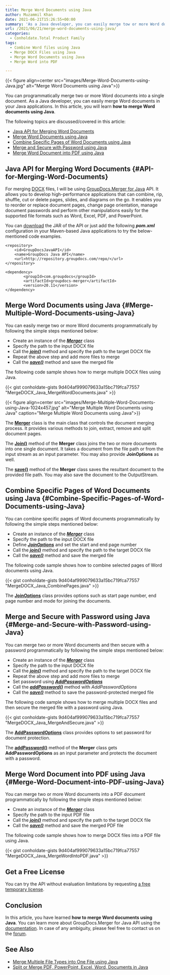 ```yaml
---
title: Merge Word Documents using Java
author: Muzammil Khan
date: 2021-06-21T15:26:55+00:00
summary: 'As a Java developer, you can easily merge tow or more Word documents or combine pages from different Word files in your Java applications. In this article, you will learn <strong>how to merge Word documents using Java</strong>.'
url: /2021/06/21/merge-word-documents-using-java/
categories:
  - Conholdate.Total Product Family
tags:
  - Combine Word files using Java
  - Merge DOCX Files using Java
  - Merge Word Documents using Java
  - Merge Word into PDF

---
```



{{< figure align=center src="images/Merge-Word-Documents-using-Java.jpg" alt="Merge Word Documents using Java">}}
 

You can programmatically merge two or more Word documents into a single document. As a Java developer, you can easily merge Word documents in your Java applications. In this article, you will learn&nbsp;**how to merge Word documents using Java**.

The following topics are discussed/covered in this article:

  * [Java API for Merging Word Documents][2]
  * [Merge Word Documents using Java][3]
  * [Combine Specific Pages of Word Documents using Java][4]
  * [Merge and Secure with Password using Java][5]
  * [Merge Word Document into PDF using Java][6]

## Java API for Merging Word Documents {#API-for-Merging-Word-Documents}

For merging [DOCX][7]&nbsp;files, I will be using&nbsp;[GroupDocs.Merger for Java][8]&nbsp;API. It allows you to develop high-performance applications that can combine, rip, shuffle, cut or delete pages, slides, and diagrams on the go.‎ It enables you to reorder or replace document pages, change page orientation, manage document passwords and perform other manipulations easily for the supported file formats such as Word, Excel, PDF, and PowerPoint.

You can&nbsp;[download][9]&nbsp;the JAR of the API or just add the following **_pom.xml_** configuration in your Maven-based Java applications to try the below-mentioned code examples.

<pre class="wp-block-code"><code>&lt;repository&gt;
	&lt;id&gt;GroupDocsJavaAPI&lt;/id&gt;
	&lt;name&gt;GroupDocs Java API&lt;/name&gt;
	&lt;url&gt;http://repository.groupdocs.com/repo/&lt;/url&gt;
&lt;/repository&gt;</code></pre>

<pre class="wp-block-code"><code>&lt;dependency&gt;
        &lt;groupId&gt;com.groupdocs&lt;/groupId&gt;
        &lt;artifactId&gt;groupdocs-merger&lt;/artifactId&gt;
        &lt;version&gt;20.11&lt;/version&gt; 
&lt;/dependency&gt;</code></pre>

## Merge Word Documents using Java {#Merge-Multiple-Word-Documents-using-Java}

You can easily merge two or more Word documents programmatically by following the simple steps mentioned below:

  * Create an instance of the&nbsp;**_[Merger][10]_** class
  * Specify the path to the input DOCX file
  * Call the&nbsp;**_[join()][11]_**&nbsp;method and specify the path to the target DOCX file
  * Repeat the above step and add more files to merge
  * Call the&nbsp;**_[save()][12]_**&nbsp;method and save the merged file

The following code sample shows how to merge multiple DOCX files using Java.

{{< gist conholdate-gists 9d404af999079633a15bc719fca77557 "MergeDOCX_Java_MergeWordDocuments.java" >}}

{{< figure align=center src="images/Merge-Multiple-Word-Documents-using-Java-1024x457.jpg" alt="Merge Multiple Word Documents using Java" caption="Merge Multiple Word Documents using Java">}}
 

The **[Merger][10]** class is the main class that controls the document merging process. It provides various methods to join, extract, remove and split document pages.

The **[Join()][11]** method of the **Merger** class joins the two or more documents into one single document. It takes a document from the file path or from the input stream as an input parameter. You may also provide **JoinOptions** as well.

The **[save()][12]** method of the **Merger** class saves the resultant document to&nbsp;the provided file path. You may also save the document to the OutputStream.

## Combine Specific Pages of Word Documents using Java {#Combine-Specific-Pages-of-Word-Documents-using-Java}

You can combine specific pages of Word documents programmatically by following the simple steps mentioned below:

  * Create an instance of the&nbsp;**_[Merger][10]_** class
  * Specify the path to the input DOCX file
  * Define **_[JoinOptions][14]_** and set the start and end page number
  * Call the&nbsp;**_[join()][11]_**&nbsp;method and specify the path to the target DOCX file
  * Call the&nbsp;**_[save()][12]_**&nbsp;method and save the merged file

The following code sample shows how to combine selected pages of Word documents using Java.

{{< gist conholdate-gists 9d404af999079633a15bc719fca77557 "MergeDOCX_Java_CombinePages.java" >}}

The **[JoinOptions][14]** class provides options such as start page number, end page number and mode for joining the documents.

## Merge and Secure with Password using Java {#Merge-and-Secure-with-Password-using-Java}

You can merge two or more Word documents and then secure with a password programmatically by following the simple steps mentioned below:

  * Create an instance of the&nbsp;**_[Merger][10]_** class
  * Specify the path to the input DOCX file
  * Call the&nbsp;**_[join()][11]_**&nbsp;method and specify the path to the target DOCX file
  * Repeat the above step and add more files to merge
  * Set password using **_[AddPasswordOptions][15]_**
  * Call the **_[addPassword()][16]_** method with _AddPasswordOptions_
  * Call the&nbsp;**_[save()][12]_**&nbsp;method to save the password-protected merged file

The following code sample shows how to merge multiple DOCX files and then secure the merged file with a password using Java.

{{< gist conholdate-gists 9d404af999079633a15bc719fca77557 "MergeDOCX_Java_MergeAndSecure.java" >}}

The **[AddPasswordOptions][15]** class provides options to set password for document protection.

The **[addPassword()][16]** method of the **Merger** class gets **AddPasswordOptions** as an input parameter and protects the document with a password.

## Merge Word Document into PDF using Java {#Merge-Word-Document-into-PDF-using-Java}

You can merge two or more Word documents into a PDF document programmatically by following the simple steps mentioned below:

  * Create an instance of the&nbsp;**_[Merger][10]_** class
  * Specify the path to the input PDF file
  * Call the&nbsp;**_[join()][11]_**&nbsp;method and specify the path to the target DOCX file
  * Call the&nbsp;**_[save()][12]_**&nbsp;method and save the merged PDF file

The following code sample shows how to merge DOCX files into a PDF file using Java.

{{< gist conholdate-gists 9d404af999079633a15bc719fca77557 "MergeDOCX_Java_MergeWordIntoPDF.java" >}}

## Get a Free License

You can try the API without evaluation limitations by requesting&nbsp;[a free temporary license][17].

## Conclusion

In this article, you have learned&nbsp;**how to&nbsp;merge Word documents using Java**. You can learn more about GroupDocs.Merger for Java API using the [documentation][18]. In case of any ambiguity, please feel free to contact us on the [forum][19].

## See Also

  * [Merge Multiple File Types into One File using Java][20]
  * [Split or Merge PDF, PowerPoint, Excel, Word, Documents in Java][21]

 [1]: https://blog.conholdate.com/wp-content/uploads/sites/27/2021/06/Merge-Word-Documents-using-Java.jpg
 [2]: #API-for-Merging-Word-Documents
 [3]: #Merge-Multiple-Word-Documents-using-Java
 [4]: #Combine-Specific-Pages-of-Word-Documents-using-Java
 [5]: #Merge-and-Secure-with-Password-using-Java
 [6]: #Merge-Word-Document-into-PDF-using-Java
 [7]: https://docs.fileformat.com/word-processing/docx/
 [8]: https://products.groupdocs.com/merger/java
 [9]: https://downloads.groupdocs.com/merger/java
 [10]: https://apireference.groupdocs.com/merger/java/com.groupdocs.merger/Merger
 [11]: https://apireference.groupdocs.com/merger/java/com.groupdocs.merger/Merger#join(java.lang.String)
 [12]: https://apireference.groupdocs.com/merger/java/com.groupdocs.merger/Merger#save(java.lang.String)
 [13]: https://blog.conholdate.com/wp-content/uploads/sites/27/2021/06/Merge-Multiple-Word-Documents-using-Java.jpg
 [14]: https://apireference.groupdocs.com/merger/java/com.groupdocs.merger.domain.options/JoinOptions
 [15]: https://apireference.groupdocs.com/merger/java/com.groupdocs.merger.domain.options/AddPasswordOptions
 [16]: https://apireference.groupdocs.com/merger/java/com.groupdocs.merger/Merger#addPassword(com.groupdocs.merger.domain.options.interfaces.IAddPasswordOptions)
 [17]: https://purchase.groupdocs.com/temporary-license
 [18]: https://docs.groupdocs.com/merger/java/
 [19]: https://forum.groupdocs.com/c/merger/
 [20]: https://blog.groupdocs.com/2021/06/13/merge-multiple-file-types-using-java/
 [21]: https://blog.groupdocs.com/2020/05/20/merge-pdf-word-excel-powerpoint-documents-in-java/




